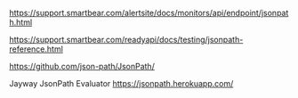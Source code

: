 
https://support.smartbear.com/alertsite/docs/monitors/api/endpoint/jsonpath.html

https://support.smartbear.com/readyapi/docs/testing/jsonpath-reference.html

https://github.com/json-path/JsonPath/

Jayway JsonPath Evaluator
https://jsonpath.herokuapp.com/
